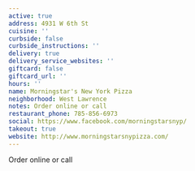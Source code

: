 ```yaml
---
active: true
address: 4931 W 6th St
cuisine: ''
curbside: false
curbside_instructions: ''
delivery: true
delivery_service_websites: ''
giftcard: false
giftcard_url: ''
hours: ''
name: Morningstar's New York Pizza
neighborhood: West Lawrence
notes: Order online or call
restaurant_phone: 785-856-6973
social: https://www.facebook.com/morningstarsnyp/
takeout: true
website: http://www.morningstarsnypizza.com/
---
```


Order online or call